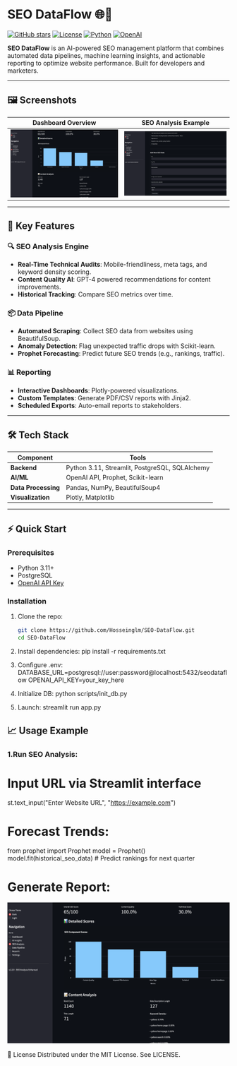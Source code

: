 # SEO DataFlow 🌐🤖

[![GitHub stars](https://img.shields.io/github/stars/Hosseinglm/SEO-DataFlow?style=social)](https://github.com/Hosseinglm/SEO-DataFlow/stargazers) 
[![License](https://img.shields.io/badge/License-MIT-blue.svg)](https://opensource.org/licenses/MIT) 
[![Python](https://img.shields.io/badge/Python-3.8%2B-blue)](https://www.python.org/) 
[![OpenAI](https://img.shields.io/badge/Powered%20by-OpenAI-412990)](https://openai.com/)

**SEO DataFlow** is an AI-powered SEO management platform that combines automated data pipelines, machine learning insights, and actionable reporting to optimize website performance. Built for developers and marketers.

---

## 🖼️ Screenshots

| Dashboard Overview         | SEO Analysis Example      |
|----------------------------|---------------------------|
| ![Dashboard](assets/1.png) | ![Analysis](assets/2.png) |

---

## 🚀 Key Features

### 🔍 **SEO Analysis Engine**
- **Real-Time Technical Audits**: Mobile-friendliness, meta tags, and keyword density scoring.
- **Content Quality AI**: GPT-4 powered recommendations for content improvements.
- **Historical Tracking**: Compare SEO metrics over time.

### 📦 **Data Pipeline**
- **Automated Scraping**: Collect SEO data from websites using BeautifulSoup.
- **Anomaly Detection**: Flag unexpected traffic drops with Scikit-learn.
- **Prophet Forecasting**: Predict future SEO trends (e.g., rankings, traffic).

### 📊 **Reporting**
- **Interactive Dashboards**: Plotly-powered visualizations.
- **Custom Templates**: Generate PDF/CSV reports with Jinja2.
- **Scheduled Exports**: Auto-email reports to stakeholders.

---

## 🛠️ Tech Stack

| Component          | Tools                                                                 |
|--------------------|-----------------------------------------------------------------------|
| **Backend**        | Python 3.11, Streamlit, PostgreSQL, SQLAlchemy                       |
| **AI/ML**          | OpenAI API, Prophet, Scikit-learn                                     |
| **Data Processing**| Pandas, NumPy, BeautifulSoup4                                        |
| **Visualization**  | Plotly, Matplotlib                                                   |

---

## ⚡ Quick Start

### Prerequisites
- Python 3.11+
- PostgreSQL
- [OpenAI API Key](https://platform.openai.com/)

### Installation
1. Clone the repo:
   ```bash
   git clone https://github.com/Hosseinglm/SEO-DataFlow.git
   cd SEO-DataFlow
2. Install dependencies:
pip install -r requirements.txt

3. Configure .env:
DATABASE_URL=postgresql://user:password@localhost:5432/seodataflow
OPENAI_API_KEY=your_key_here

4. Initialize DB:
python scripts/init_db.py

5. Launch:
streamlit run app.py

## 📈 Usage Example

### 1.Run SEO Analysis:
# Input URL via Streamlit interface
st.text_input("Enter Website URL", "https://example.com")

# Forecast Trends:
from prophet import Prophet
model = Prophet()
model.fit(historical_seo_data)  # Predict rankings for next quarter

# Generate Report:
![Dashboard](assets/1.png)

📜 License
Distributed under the MIT License. See LICENSE.


